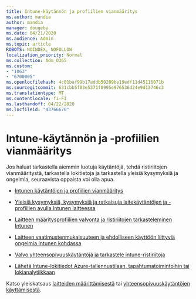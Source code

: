 ```yaml
---
title: Intune-käytännön ja profiilien vianmääritys
ms.author: mandia
author: mandia
manager: dougeby
ms.date: 04/21/2020
ms.audience: Admin
ms.topic: article
ROBOTS: NOINDEX, NOFOLLOW
localization_priority: Normal
ms.collection: Adm_O365
ms.custom:
- "1063"
- "6700005"
ms.openlocfilehash: 4c01baf99b17addb50209be19edf11d45116071b
ms.sourcegitcommit: 631cbb5f03e5371f0995e976536d24e9d13746c3
ms.translationtype: MT
ms.contentlocale: fi-FI
ms.lasthandoff: 04/22/2020
ms.locfileid: "43766670"
---
```

# <a name="troubleshooting-intune-policy-and-profiles"></a>Intune-käytännön ja -profiilien vianmääritys

Jos haluat tarkastella aiemmin luotuja käytäntöjä, tehdä ristiriitojen vianmääritystä, tarkastella lokitietoja ja tarkastella yleisiä kysymyksiä ja ongelmia, seuraavista oppaista voi olla apua.

- [Intunen käytäntöjen ja profiilien vianmääritys](https://docs.microsoft.com/intune/troubleshoot-policies-in-microsoft-intune)

- [Yleisiä kysymyksiä, kysymyksiä ja ratkaisuja laitekäytäntöjen ja -profiilien avulla Intunen laitteessa](https://docs.microsoft.com/intune/device-profile-troubleshoot)

- [Laitteen määritysprofiilien valvonta ja ristiriitojen tarkasteleminen Intunen](https://docs.microsoft.com/intune/device-profile-monitor)

- [Laitteen vaatimustenmukaisuuteen ja ehdolliseen käyttöön liittyviä ongelmia Intunen kohdassa](https://docs.microsoft.com/intune/troubleshoot-conditional-access)

- [Valvo yhteensopivuuskäytäntöjä ja tarkastele intune-ristiriitoja](https://docs.microsoft.com/intune/compliance-policy-monitor)

- [Lähetä Intune-lokitiedot Azure-tallennustilaan, tapahtumatoimintoihin tai lokianalytiikkaan](https://docs.microsoft.com/intune/review-logs-using-azure-monitor)

Katso yleiskatsaus [laitteiden määrittämisestä](https://docs.microsoft.com/intune/device-profiles) tai [yhteensopivuuskäytäntöjen käyttämisestä](https://docs.microsoft.com/intune/device-compliance-get-started).